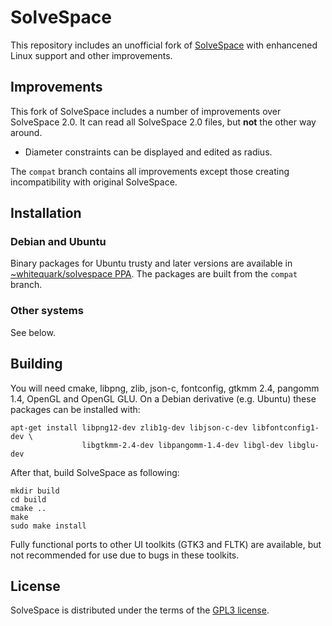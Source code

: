 SolveSpace
==========

This repository includes an unofficial fork of [SolveSpace][]
with enhancened Linux support and other improvements.

[solvespace]: http://solvespace.com

Improvements
------------

This fork of SolveSpace includes a number of improvements over
SolveSpace 2.0. It can read all SolveSpace 2.0 files, but
**not** the other way around.

  * Diameter constraints can be displayed and edited as radius.

The `compat` branch contains all improvements except those
creating incompatibility with original SolveSpace.

Installation
------------

### Debian and Ubuntu

Binary packages for Ubuntu trusty and later versions are available
in [~whitequark/solvespace PPA][ppa]. The packages are built from
the `compat` branch.

[ppa]: https://launchpad.net/~whitequark/+archive/ubuntu/solvespace

### Other systems

See below.

Building
--------

You will need cmake, libpng, zlib, json-c, fontconfig, gtkmm 2.4, pangomm 1.4,
OpenGL and OpenGL GLU.
On a Debian derivative (e.g. Ubuntu) these packages can be installed with:

    apt-get install libpng12-dev zlib1g-dev libjson-c-dev libfontconfig1-dev \
                    libgtkmm-2.4-dev libpangomm-1.4-dev libgl-dev libglu-dev

After that, build SolveSpace as following:

    mkdir build
    cd build
    cmake ..
    make
    sudo make install

Fully functional ports to other UI toolkits (GTK3 and FLTK) are available,
but not recommended for use due to bugs in these toolkits.

License
-------

SolveSpace is distributed under the terms of the [GPL3 license](COPYING.txt).
